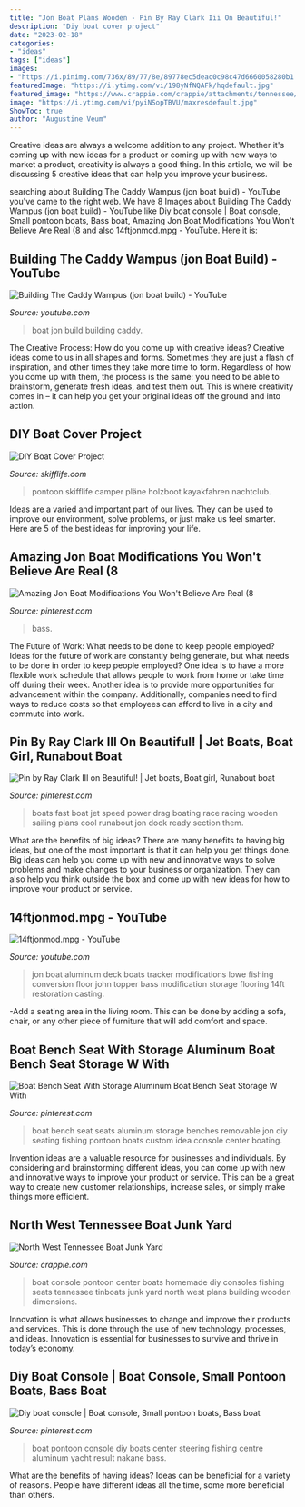 ```yaml
---
title: "Jon Boat Plans Wooden - Pin By Ray Clark Iii On Beautiful!"
description: "Diy boat cover project"
date: "2023-02-18"
categories:
- "ideas"
tags: ["ideas"]
images:
- "https://i.pinimg.com/736x/89/77/8e/89778ec5deac0c98c47d6660058280b1.jpg"
featuredImage: "https://i.ytimg.com/vi/198yNfNQAFk/hqdefault.jpg"
featured_image: "https://www.crappie.com/crappie/attachments/tennessee/255908d1483811334-north-west-tennessee-boat-junk-yard-console-basstracker078-jpg"
image: "https://i.ytimg.com/vi/pyiNSopTBVU/maxresdefault.jpg"
ShowToc: true
author: "Augustine Veum"
---
```



Creative ideas are always a welcome addition to any project. Whether it's coming up with new ideas for a product or coming up with new ways to market a product, creativity is always a good thing. In this article, we will be discussing 5 creative ideas that can help you improve your business.

	

		
searching about Building The Caddy Wampus (jon boat build) - YouTube you've came to the right web. We have 8 Images about Building The Caddy Wampus (jon boat build) - YouTube like Diy boat console | Boat console, Small pontoon boats, Bass boat, Amazing Jon Boat Modifications You Won&#039;t Believe Are Real (8 and also 14ftjonmod.mpg - YouTube. Here it is:
		
    
## Building The Caddy Wampus (jon Boat Build) - YouTube

<img loading=lazy src="https://i.ytimg.com/vi/pyiNSopTBVU/maxresdefault.jpg" onerror="this.onerror=null;this.src='https://tse3.mm.bing.net/th?id=OIP.w6dkQiO_PWJ-m_MhuABcVwHaEK&amp;pid=15.1';" alt="Building The Caddy Wampus (jon boat build) - YouTube">

_Source: youtube.com_

>boat jon build building caddy. 

	

The Creative Process: How do you come up with creative ideas?
Creative ideas come to us in all shapes and forms. Sometimes they are just a flash of inspiration, and other times they take more time to form. Regardless of how you come up with them, the process is the same: you need to be able to brainstorm, generate fresh ideas, and test them out. This is where creativity comes in – it can help you get your original ideas off the ground and into action.

    
## DIY Boat Cover Project

<img loading=lazy src="https://www.skifflife.com/wp-content/blogs.dir/1/files/2015/09/boat-cover1.jpg" onerror="this.onerror=null;this.src='https://tse2.mm.bing.net/th?id=OIP.KoldqKmgO6OBlosx4IUnHwHaEK&amp;pid=15.1';" alt="DIY Boat Cover Project">

_Source: skifflife.com_

>pontoon skifflife camper pläne holzboot kayakfahren nachtclub. 

	

Ideas are a varied and important part of our lives. They can be used to improve our environment, solve problems, or just make us feel smarter. Here are 5 of the best ideas for improving your life.

    
## Amazing Jon Boat Modifications You Won&#039;t Believe Are Real (8

<img loading=lazy src="https://i.pinimg.com/736x/e5/67/ed/e567edd7164d30d16ca9db8121d85779.jpg" onerror="this.onerror=null;this.src='https://tse3.mm.bing.net/th?id=OIP.0Uan-_Ho9wF-cjc2Dugg3wHaFj&amp;pid=15.1';" alt="Amazing Jon Boat Modifications You Won&#039;t Believe Are Real (8">

_Source: pinterest.com_

>bass. 

	

The Future of Work: What needs to be done to keep people employed?
Ideas for the future of work are constantly being generate, but what needs to be done in order to keep people employed? One idea is to have a more flexible work schedule that allows people to work from home or take time off during their week. Another idea is to provide more opportunities for advancement within the company. Additionally, companies need to find ways to reduce costs so that employees can afford to live in a city and commute into work.

    
## Pin By Ray Clark III On Beautiful! | Jet Boats, Boat Girl, Runabout Boat

<img loading=lazy src="https://i.pinimg.com/736x/12/b6/a9/12b6a9a139394385f1f77f1dc9a21560.jpg" onerror="this.onerror=null;this.src='https://tse1.mm.bing.net/th?id=OIP.GIwB3-thvmfne0X7OYTqyAHaEP&amp;pid=15.1';" alt="Pin by Ray Clark III on Beautiful! | Jet boats, Boat girl, Runabout boat">

_Source: pinterest.com_

>boats fast boat jet speed power drag boating race racing wooden sailing plans cool runabout jon dock ready section them. 

	

What are the benefits of big ideas?
There are many benefits to having big ideas, but one of the most important is that it can help you get things done. Big ideas can help you come up with new and innovative ways to solve problems and make changes to your business or organization. They can also help you think outside the box and come up with new ideas for how to improve your product or service.

    
## 14ftjonmod.mpg - YouTube

<img loading=lazy src="https://i.ytimg.com/vi/198yNfNQAFk/hqdefault.jpg" onerror="this.onerror=null;this.src='https://tse2.mm.bing.net/th?id=OIP.k2chF4S2mQypn517heo78wHaFj&amp;pid=15.1';" alt="14ftjonmod.mpg - YouTube">

_Source: youtube.com_

>jon boat aluminum deck boats tracker modifications lowe fishing conversion floor john topper bass modification storage flooring 14ft restoration casting. 

	

-Add a seating area in the living room. This can be done by adding a sofa, chair, or any other piece of furniture that will add comfort and space.

    
## Boat Bench Seat With Storage Aluminum Boat Bench Seat Storage W With

<img loading=lazy src="https://i.pinimg.com/736x/89/77/8e/89778ec5deac0c98c47d6660058280b1.jpg" onerror="this.onerror=null;this.src='https://tse4.mm.bing.net/th?id=OIP.Sw-gZAg642h1BH6lt13B1QHaFj&amp;pid=15.1';" alt="Boat Bench Seat With Storage Aluminum Boat Bench Seat Storage W With">

_Source: pinterest.com_

>boat bench seat seats aluminum storage benches removable jon diy seating fishing pontoon boats custom idea console center boating. 

	

Invention ideas are a valuable resource for businesses and individuals. By considering and brainstorming different ideas, you can come up with new and innovative ways to improve your product or service. This can be a great way to create new customer relationships, increase sales, or simply make things more efficient.

    
## North West Tennessee Boat Junk Yard

<img loading=lazy src="https://www.crappie.com/crappie/attachments/tennessee/255908d1483811334-north-west-tennessee-boat-junk-yard-console-basstracker078-jpg" onerror="this.onerror=null;this.src='https://tse1.mm.bing.net/th?id=OIP.oaRQJJx6sWxv9kSLwze8fAHaJ4&amp;pid=15.1';" alt="North West Tennessee Boat Junk Yard">

_Source: crappie.com_

>boat console pontoon center boats homemade diy consoles fishing seats tennessee tinboats junk yard north west plans building wooden dimensions. 

	

Innovation is what allows businesses to change and improve their products and services. This is done through the use of new technology, processes, and ideas. Innovation is essential for businesses to survive and thrive in today’s economy.

    
## Diy Boat Console | Boat Console, Small Pontoon Boats, Bass Boat

<img loading=lazy src="https://i.pinimg.com/736x/b8/44/97/b844975fbda5b770cd9c9d0198c213e1.jpg" onerror="this.onerror=null;this.src='https://tse2.mm.bing.net/th?id=OIP.8wVSqeWLHpf_hAO4dgi8owHaJ6&amp;pid=15.1';" alt="Diy boat console | Boat console, Small pontoon boats, Bass boat">

_Source: pinterest.com_

>boat pontoon console diy boats center steering fishing centre aluminum yacht result nakane bass. 

	

What are the benefits of having ideas?
Ideas can be beneficial for a variety of reasons. People have different ideas all the time, some more beneficial than others.

